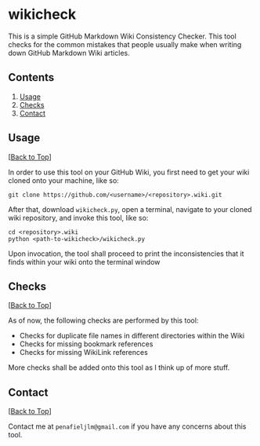 # wikicheck
This is a simple GitHub Markdown Wiki Consistency Checker. This tool checks for the common mistakes that people usually make when writing down GitHub Markdown Wiki articles.

## Contents
1. [Usage](#usage)
2. [Checks](#checks)
3. [Contact](#contact)

## Usage
[[Back to Top](wikicheck)]

In order to use this tool on your GitHub Wiki, you first need to get your wiki cloned onto your machine, like so:
```
git clone https://github.com/<username>/<repository>.wiki.git
```

After that, download `wikicheck.py`, open a terminal, navigate to your cloned wiki repository, and invoke this tool, like so:
```
cd <repository>.wiki
python <path-to-wikicheck>/wikicheck.py
```

Upon invocation, the tool shall proceed to print the inconsistencies that it finds within your wiki onto the terminal window

## Checks
[[Back to Top](wikicheck)]

As of now, the following checks are performed by this tool:
* Checks for duplicate file names in different directories within the Wiki
* Checks for missing bookmark references
* Checks for missing WikiLink references

More checks shall be added onto this tool as I think up of more stuff.

## Contact
[[Back to Top](wikicheck)]

Contact me at `penafieljlm@gmail.com` if you have any concerns about this tool.
